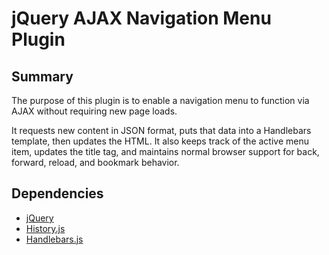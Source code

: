 # jQuery AJAX Navigation Menu Plugin

## Summary
The purpose of this plugin is to enable a navigation menu to function via AJAX
without requiring new page loads.

It requests new content in JSON format, puts that data into a Handlebars template, 
then updates the HTML. It also keeps track of the active menu item, updates the 
title tag, and maintains normal browser support for back, forward, reload, and 
bookmark behavior.

## Dependencies
* [jQuery](http://jquery.com/)
* [History.js](https://github.com/browserstate/history.js/)
* [Handlebars.js](http://handlebarsjs.com/)
